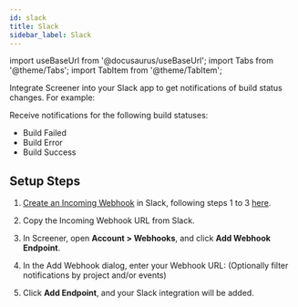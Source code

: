 ```yaml
---
id: slack
title: Slack
sidebar_label: Slack
---
```


import useBaseUrl from '@docusaurus/useBaseUrl';
import Tabs from '@theme/Tabs';
import TabItem from '@theme/TabItem';

Integrate Screener into your Slack app to get notifications of build status changes. For example:

Receive notifications for the following build statuses:

* Build Failed
* Build Error
* Build Success


## Setup Steps

1. [Create an Incoming Webhook](https://api.slack.com/incoming-webhooks) in Slack, following steps 1 to 3 [here](https://api.slack.com/incoming-webhooks).

2. Copy the Incoming Webhook URL from Slack.

3. In Screener, open **Account > Webhooks**, and click **Add Webhook Endpoint**.

4. In the Add Webhook dialog, enter your Webhook URL:
(Optionally filter notifications by project and/or events)

5. Click **Add Endpoint**, and your Slack integration will be added.
